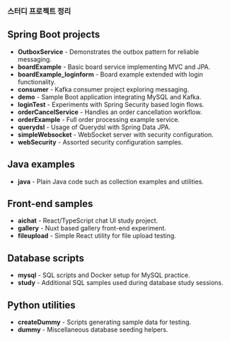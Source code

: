 ### 스터디 프로젝트 정리

## Spring Boot projects
- **OutboxService** - Demonstrates the outbox pattern for reliable messaging.
- **boardExample** - Basic board service implementing MVC and JPA.
- **boardExample_loginform** - Board example extended with login functionality.
- **consumer** - Kafka consumer project exploring messaging.
- **demo** - Sample Boot application integrating MySQL and Kafka.
- **loginTest** - Experiments with Spring Security based login flows.
- **orderCancelService** - Handles an order cancellation workflow.
- **orderExample** - Full order processing example service.
- **querydsl** - Usage of Querydsl with Spring Data JPA.
- **simpleWebsocket** - WebSocket server with security configuration.
- **webSecurity** - Assorted security configuration samples.

## Java examples
- **java** - Plain Java code such as collection examples and utilities.

## Front-end samples
- **aichat** - React/TypeScript chat UI study project.
- **gallery** - Nuxt based gallery front-end experiment.
- **fileupload** - Simple React utility for file upload testing.

## Database scripts
- **mysql** - SQL scripts and Docker setup for MySQL practice.
- **study** - Additional SQL samples used during database study sessions.

## Python utilities
- **createDummy** - Scripts generating sample data for testing.
- **dummy** - Miscellaneous database seeding helpers.
